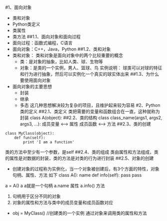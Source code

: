 #1、面向对象
- 类和对象
- Python类定义
- 类属性
- 类方法
##1.1、面向对象和面向过程
- 面向过程：函数式编程，C语言
- 面向对象：C++，Java，Python
##1.2、类和对象
- 类和对象：
类和对象是面向对象中的两个比较重要的概念
	- 类：是对象的抽象，比如人类、球、生物等
	- 对象：是类的一个实例，男人、篮球、鸟
实例说明：
	球类可以对球的特征和行为进行抽象，然后可以实例化一个真实的球实体出来
##1.3、为什么要使用面向对象
- 面向对象的主要思想
	- 封装
	- 继承
	- 多态
这几种思想解决较为复杂的项目，且维护起来较为容易
#2、Python类的定义
##2.1、类定义
类把需要的变量和函数组合在一直，这种就称为封装
class A(object):
##2.2、类的结构
class class_name(args1, args2, args3, ...):
	成员变量 <--> 属性
	成员函数 <--> 方法
##2.3、类的创建
```
class MyClass(object):
	def fun(self):
		print 'I am a function'
```
类的方法中至少有一个参数，是self
##2.4、类的组成
类由属性和方法组成，类的属性是对数据的封装，类的方法是对类的行为进行封装
##2.5、对象的创建
- 创建对象的过程称为实例化，当一个对象被创建后，有3个方面的特性，对象句柄、属性、方法 如下
class A():
	name
	def info(self):
		pass
	pass

a = A()
a a就是一个句柄
a.name 属性
a.info() 方法

1. 句柄用于区分不同的对象
2. 对象的属性和方法与类中的成员变量和成员函数对应
- obj = MyClass() //创建类的一个实例
通过对象来调用类的属性和方法
